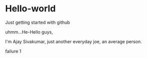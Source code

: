 # Hello-world
Just getting started with github

uhmm...He-Hello guys,

I'm Ajay Sivakumar, just another everyday joe, an average person.

failure 1
